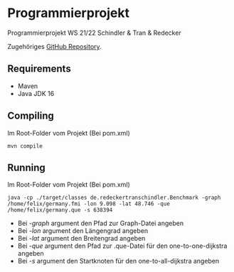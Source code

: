 # Programmierprojekt

Programmierprojekt WS 21/22 Schindler &amp; Tran &amp; Redecker

Zugehöriges [GitHub Repository](https://github.com/Zwiebelroschd/Programmierprojekt).

## Requirements

- Maven
- Java JDK 16

## Compiling

Im Root-Folder vom Projekt (Bei pom.xml)

```
mvn compile
```

## Running

Im Root-Folder vom Projekt (Bei pom.xml)

```
java -cp ./target/classes de.redeckertranschindler.Benchmark -graph /home/felix/germany.fmi -lon 9.098 -lat 48.746 -que /home/felix/germany.que -s 638394
```

- Bei _-graph_ argument den Pfad zur Graph-Datei angeben
- Bei _-lon_ argument den Längengrad angeben
- Bei _-lat_ argument den Breitengrad angeben
- Bei _-que_ argument den Pfad zur .que-Datei für den one-to-one-dijkstra angeben
- Bei _-s_ argument den Startknoten für den one-to-all-dijkstra angeben
